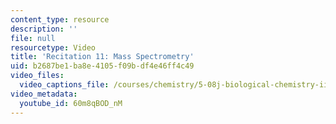 ```yaml
---
content_type: resource
description: ''
file: null
resourcetype: Video
title: 'Recitation 11: Mass Spectrometry'
uid: b2687be1-ba8e-4105-f09b-df4e46ff4c49
video_files:
  video_captions_file: /courses/chemistry/5-08j-biological-chemistry-ii-spring-2016/lecture-recitation-videos/recitation-11/60m8qBOD_nM.vtt
video_metadata:
  youtube_id: 60m8qBOD_nM
---
```

